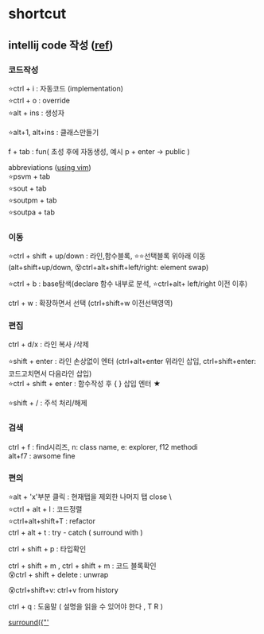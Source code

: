 # shortcut

## intellij code 작성  ([ref](https://ifuwanna.tistory.com/241))

### 코드작성
⭐ctrl + i : 자동코드 (implementation)  
⭐ctrl + o : override  
⭐alt + ins : 생성자  

⭐alt+1, alt+ins : 클래스만들기  

f + tab : fun( 초성 후에 자동생성, 예시 p + enter -> public )  

abbreviations ([using vim](https://stackoverflow.com/questions/44718146/vim-have-incorrect-cursor))   
⭐psvm + tab  
⭐sout + tab  
⭐soutpm + tab  
⭐soutpa + tab  


### 이동
⭐ctrl + shift + up/down  : 라인,함수블록, ⭐⭐선택블록 위아래 이동 (alt+shift+up/down, 😵ctrl+alt+shift+left/right: element swap)  

⭐ctrl + b : base탐색(declare 함수 내부로 분석, ⭐ctrl+alt+ left/right 이전 이후)   

ctrl + w                     : 확장하면서 선택 (ctrl+shift+w 이전선택영역)  

### 편집
ctrl + d/x              : 라인 복사 /삭제   

⭐shift + enter           : 라인 손상없이 엔터 (ctrl+alt+enter 위라인 삽입, ctrl+shift+enter: 코드고치면서 다음라인 삽입)  
⭐ctrl + shift + enter     : 함수작성 후 { } 삽입 엔터 ★   

⭐shift + /               : 주석 처리/해제  
  

### 검색
ctrl + f :  find시리즈, n: class name, e: explorer, f12 methodi  
alt+f7   : awsome fine


### 편의
⭐alt + 'x'부분 클릭 : 현재탭을 제외한 나머지 탭 close  \  
⭐ctrl + alt + l : 코드정렬  
⭐ctrl+alt+shift+T : refactor  
ctrl + alt + t         : try - catch ( surround with )  

ctrl + shift + p : 타입확인  

ctrl + shift + m , ctrl + shift + m : 코드 블록확인  
😵ctrl + shift + delete : unwrap   

😵ctrl+shift+v: ctrl+v from history  

ctrl + q : 도움말 ( 설명을 읽을 수 있어야 한다 , T R )  


[surround({"'](https://www.jetbrains.com/idea/guide/tips/surround-with-brackets-quotes/)    



